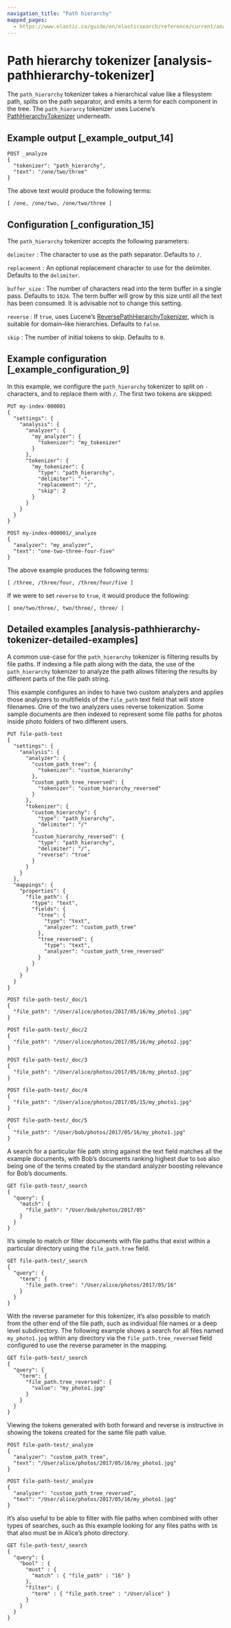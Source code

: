 ```yaml
---
navigation_title: "Path hierarchy"
mapped_pages:
  - https://www.elastic.co/guide/en/elasticsearch/reference/current/analysis-pathhierarchy-tokenizer.html
---
```


# Path hierarchy tokenizer [analysis-pathhierarchy-tokenizer]


The `path_hierarchy` tokenizer takes a hierarchical value like a filesystem path, splits on the path separator, and emits a term for each component in the tree. The `path_hierarcy` tokenizer uses Lucene’s [PathHierarchyTokenizer](https://lucene.apache.org/core/10_0_0/analysis/common/org/apache/lucene/analysis/path/PathHierarchyTokenizer.md) underneath.


## Example output [_example_output_14]

```console
POST _analyze
{
  "tokenizer": "path_hierarchy",
  "text": "/one/two/three"
}
```

The above text would produce the following terms:

```text
[ /one, /one/two, /one/two/three ]
```


## Configuration [_configuration_15]

The `path_hierarchy` tokenizer accepts the following parameters:

`delimiter`
:   The character to use as the path separator. Defaults to `/`.

`replacement`
:   An optional replacement character to use for the delimiter. Defaults to the `delimiter`.

`buffer_size`
:   The number of characters read into the term buffer in a single pass. Defaults to `1024`. The term buffer will grow by this size until all the text has been consumed. It is advisable not to change this setting.

`reverse`
:   If `true`, uses Lucene’s [ReversePathHierarchyTokenizer](http://lucene.apache.org/core/10_0_0/analysis/common/org/apache/lucene/analysis/path/ReversePathHierarchyTokenizer.md), which is suitable for domain–like hierarchies. Defaults to `false`.

`skip`
:   The number of initial tokens to skip. Defaults to `0`.


## Example configuration [_example_configuration_9]

In this example, we configure the `path_hierarchy` tokenizer to split on `-` characters, and to replace them with `/`. The first two tokens are skipped:

```console
PUT my-index-000001
{
  "settings": {
    "analysis": {
      "analyzer": {
        "my_analyzer": {
          "tokenizer": "my_tokenizer"
        }
      },
      "tokenizer": {
        "my_tokenizer": {
          "type": "path_hierarchy",
          "delimiter": "-",
          "replacement": "/",
          "skip": 2
        }
      }
    }
  }
}

POST my-index-000001/_analyze
{
  "analyzer": "my_analyzer",
  "text": "one-two-three-four-five"
}
```

The above example produces the following terms:

```text
[ /three, /three/four, /three/four/five ]
```

If we were to set `reverse` to `true`, it would produce the following:

```text
[ one/two/three/, two/three/, three/ ]
```


## Detailed examples [analysis-pathhierarchy-tokenizer-detailed-examples]

A common use-case for the `path_hierarchy` tokenizer is filtering results by file paths. If indexing a file path along with the data, the use of the `path_hierarchy` tokenizer to analyze the path allows filtering the results by different parts of the file path string.

This example configures an index to have two custom analyzers and applies those analyzers to multifields of the `file_path` text field that will store filenames. One of the two analyzers uses reverse tokenization. Some sample documents are then indexed to represent some file paths for photos inside photo folders of two different users.

```console
PUT file-path-test
{
  "settings": {
    "analysis": {
      "analyzer": {
        "custom_path_tree": {
          "tokenizer": "custom_hierarchy"
        },
        "custom_path_tree_reversed": {
          "tokenizer": "custom_hierarchy_reversed"
        }
      },
      "tokenizer": {
        "custom_hierarchy": {
          "type": "path_hierarchy",
          "delimiter": "/"
        },
        "custom_hierarchy_reversed": {
          "type": "path_hierarchy",
          "delimiter": "/",
          "reverse": "true"
        }
      }
    }
  },
  "mappings": {
    "properties": {
      "file_path": {
        "type": "text",
        "fields": {
          "tree": {
            "type": "text",
            "analyzer": "custom_path_tree"
          },
          "tree_reversed": {
            "type": "text",
            "analyzer": "custom_path_tree_reversed"
          }
        }
      }
    }
  }
}

POST file-path-test/_doc/1
{
  "file_path": "/User/alice/photos/2017/05/16/my_photo1.jpg"
}

POST file-path-test/_doc/2
{
  "file_path": "/User/alice/photos/2017/05/16/my_photo2.jpg"
}

POST file-path-test/_doc/3
{
  "file_path": "/User/alice/photos/2017/05/16/my_photo3.jpg"
}

POST file-path-test/_doc/4
{
  "file_path": "/User/alice/photos/2017/05/15/my_photo1.jpg"
}

POST file-path-test/_doc/5
{
  "file_path": "/User/bob/photos/2017/05/16/my_photo1.jpg"
}
```

A search for a particular file path string against the text field matches all the example documents, with Bob’s documents ranking highest due to `bob` also being one of the terms created by the standard analyzer boosting relevance for Bob’s documents.

```console
GET file-path-test/_search
{
  "query": {
    "match": {
      "file_path": "/User/bob/photos/2017/05"
    }
  }
}
```

It’s simple to match or filter documents with file paths that exist within a particular directory using the `file_path.tree` field.

```console
GET file-path-test/_search
{
  "query": {
    "term": {
      "file_path.tree": "/User/alice/photos/2017/05/16"
    }
  }
}
```

With the reverse parameter for this tokenizer, it’s also possible to match from the other end of the file path, such as individual file names or a deep level subdirectory. The following example shows a search for all files named `my_photo1.jpg` within any directory via the `file_path.tree_reversed` field configured to use the reverse parameter in the mapping.

```console
GET file-path-test/_search
{
  "query": {
    "term": {
      "file_path.tree_reversed": {
        "value": "my_photo1.jpg"
      }
    }
  }
}
```

Viewing the tokens generated with both forward and reverse is instructive in showing the tokens created for the same file path value.

```console
POST file-path-test/_analyze
{
  "analyzer": "custom_path_tree",
  "text": "/User/alice/photos/2017/05/16/my_photo1.jpg"
}

POST file-path-test/_analyze
{
  "analyzer": "custom_path_tree_reversed",
  "text": "/User/alice/photos/2017/05/16/my_photo1.jpg"
}
```

It’s also useful to be able to filter with file paths when combined with other types of searches, such as this example looking for any files paths with `16` that also must be in Alice’s photo directory.

```console
GET file-path-test/_search
{
  "query": {
    "bool" : {
      "must" : {
        "match" : { "file_path" : "16" }
      },
      "filter": {
        "term" : { "file_path.tree" : "/User/alice" }
      }
    }
  }
}
```

